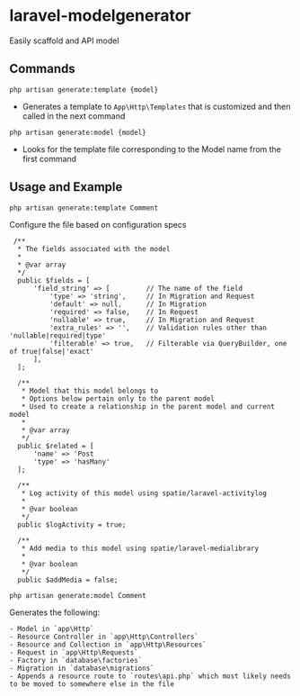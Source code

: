 # laravel-modelgenerator
Easily scaffold and API model

## Commands
`php artisan generate:template {model}`

 - Generates a template to `App\Http\Templates` that is customized and then called in the next command

`php artisan generate:model {model}`

 - Looks for the template file corresponding to the Model name from the first command

## Usage and Example
`php artisan generate:template Comment`

Configure the file based on configuration specs

     /**
      * The fields associated with the model
      *
      * @var array
      */
      public $fields = [
          'field_string' => [         // The name of the field
              'type' => 'string',     // In Migration and Request
              'default' => null,      // In Migration
              'required' => false,    // In Request
              'nullable' => true,     // In Migration and Request
              'extra_rules' => '',    // Validation rules other than 'nullable|required|type'
              'filterable' => true,   // Filterable via QueryBuilder, one of true|false|'exact'
          ],
      ];

      /**
       * Model that this model belongs to
       * Options below pertain only to the parent model
       * Used to create a relationship in the parent model and current model
       *
       * @var array
       */
      public $related = [
          'name' => 'Post
          'type' => 'hasMany' 
      ];

      /**
       * Log activity of this model using spatie/laravel-activitylog
       *
       * @var boolean
       */
      public $logActivity = true;

      /**
       * Add media to this model using spatie/laravel-medialibrary
       *
       * @var boolean
       */
      public $addMedia = false;

`php artisan generate:model Comment`
  
  Generates the following:
  
    - Model in `app\Http`
    - Resource Controller in `app\Http\Controllers`
    - Resource and Collection in `app\Http\Resources`
    - Request in `app\Http\Requests`
    - Factory in `database\factories`
    - Migration in `database\migrations`
    - Appends a resource route to `routes\api.php` which most likely needs to be moved to somewhere else in the file
